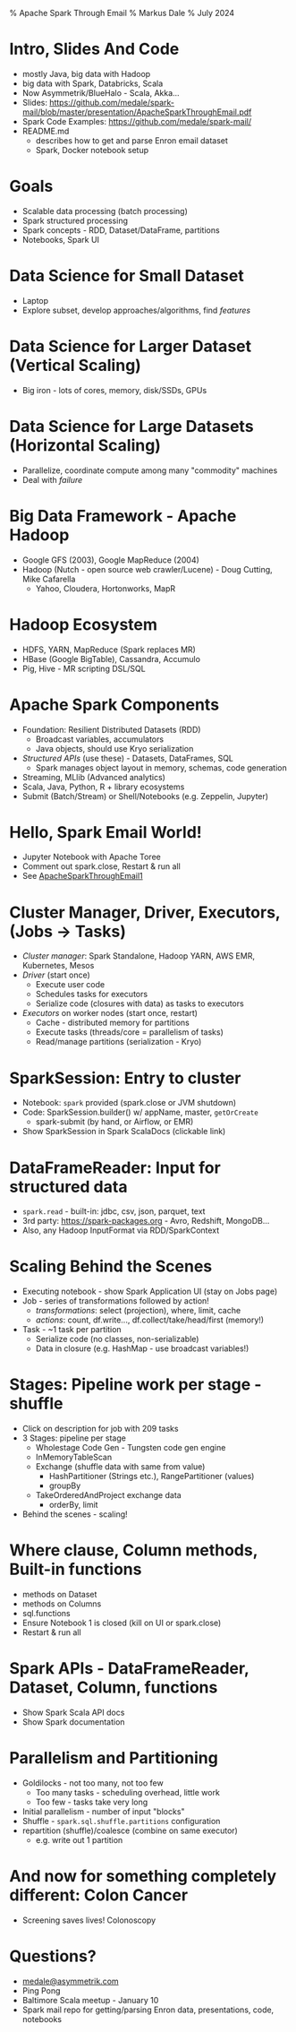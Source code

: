 % Apache Spark Through Email
% Markus Dale
% July 2024

# Intro, Slides And Code
* mostly Java, big data with Hadoop
* big data with Spark, Databricks, Scala
* Now Asymmetrik/BlueHalo - Scala, Akka...
* Slides: https://github.com/medale/spark-mail/blob/master/presentation/ApacheSparkThroughEmail.pdf
* Spark Code Examples: https://github.com/medale/spark-mail/
* README.md 
     * describes how to get and parse Enron email dataset
     * Spark, Docker notebook setup


# Goals
* Scalable data processing (batch processing)
* Spark structured processing
* Spark concepts - RDD, Dataset/DataFrame, partitions
* Notebooks, Spark UI


# Data Science for Small Dataset
* Laptop
* Explore subset, develop approaches/algorithms, find *features*


# Data Science for Larger Dataset (Vertical Scaling)
* Big iron - lots of cores, memory, disk/SSDs, GPUs


# Data Science for Large Datasets (Horizontal Scaling)
* Parallelize, coordinate compute among many "commodity" machines
* Deal with *failure*


# Big Data Framework - Apache Hadoop
* Google GFS (2003), Google MapReduce (2004)
* Hadoop (Nutch - open source web crawler/Lucene) - Doug Cutting, Mike Cafarella
     * Yahoo, Cloudera, Hortonworks, MapR


# Hadoop Ecosystem
* HDFS, YARN, MapReduce (Spark replaces MR)
* HBase (Google BigTable), Cassandra, Accumulo
* Pig, Hive - MR scripting DSL/SQL


# Apache Spark Components
* Foundation: Resilient Distributed Datasets (RDD)
     * Broadcast variables, accumulators
     * Java objects, should use Kryo serialization
* *Structured APIs* (use these) - Datasets, DataFrames, SQL
     * Spark manages object layout in memory, schemas, code generation
* Streaming, MLlib (Advanced analytics)
* Scala, Java, Python, R + library ecosystems 
* Submit (Batch/Stream) or Shell/Notebooks (e.g. Zeppelin, Jupyter)


# Hello, Spark Email World!
* Jupyter Notebook with Apache Toree
* Comment out spark.close, Restart & run all
* See [ApacheSparkThroughEmail1](https://medale.github.io/spark-mail/notebooks/html/ApacheSparkThroughEmail1.html)


# Cluster Manager, Driver, Executors, (Jobs -> Tasks)

* *Cluster manager*: Spark Standalone, Hadoop YARN, AWS EMR, Kubernetes, Mesos
* *Driver* (start once)
     * Execute user code
     * Schedules tasks for executors
     * Serialize code (closures with data) as tasks to executors
* *Executors* on worker nodes (start once, restart)
     * Cache - distributed memory for partitions
     * Execute tasks (threads/core = parallelism of tasks)
     * Read/manage partitions (serialization - Kryo)
   
    
# SparkSession: Entry to cluster
* Notebook: `spark` provided (spark.close or JVM shutdown)
* Code: SparkSession.builder() w/ appName, master, `getOrCreate`
     * spark-submit (by hand, or Airflow, or EMR)
* Show SparkSession in Spark ScalaDocs (clickable link)


# DataFrameReader: Input for structured data
* `spark.read` - built-in: jdbc, csv, json, parquet, text
* 3rd party: https://spark-packages.org - Avro, Redshift, MongoDB...
* Also, any Hadoop InputFormat via RDD/SparkContext


# Scaling Behind the Scenes
* Executing notebook - show Spark Application UI (stay on Jobs page)
* Job - series of transformations followed by action!
     * *transformations*: select (projection), where, limit, cache
     * *actions*: count, df.write..., df.collect/take/head/first (memory!)
* Task - ~1 task per partition
     * Serialize code (no classes, non-serializable)
     * Data in closure (e.g. HashMap - use broadcast variables!)
     

# Stages: Pipeline work per stage - shuffle
* Click on description for job with 209 tasks
* 3 Stages: pipeline per stage
     * Wholestage Code Gen - Tungsten code gen engine
     * InMemoryTableScan
     * Exchange (shuffle data with same from value)
          * HashPartitioner (Strings etc.), RangePartitioner (values)
          * groupBy
     * TakeOrderedAndProject exchange data
          * orderBy, limit
* Behind the scenes - scaling!


# Where clause, Column methods, Built-in functions
* methods on Dataset
* methods on Columns
* sql.functions
* Ensure Notebook 1 is closed (kill on UI or spark.close)
* Restart & run all


# Spark APIs - DataFrameReader, Dataset, Column, functions
* Show Spark Scala API docs
* Show Spark documentation


# Parallelism and Partitioning
* Goldilocks - not too many, not too few
     * Too many tasks - scheduling overhead, little work
     * Too few - tasks take very long
* Initial parallelism - number of input "blocks"
* Shuffle - `spark.sql.shuffle.partitions` configuration
* repartition (shuffle)/coalesce (combine on same executor)
     * e.g. write out 1 partition


# And now for something completely different: Colon Cancer
* Screening saves lives! Colonoscopy


# Questions?
* medale@asymmetrik.com
* Ping Pong
* Baltimore Scala meetup - January 10
* Spark mail repo for getting/parsing Enron data, 
presentations, code, notebooks
